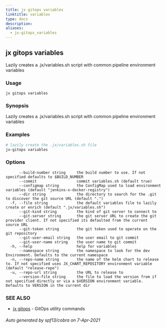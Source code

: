 ```yaml
---
title: jx gitops variables
linktitle: variables
type: docs
description: 
aliases:
  - jx-gitops_variables
---
```


## jx gitops variables

Lazily creates a .jx/variables.sh script with common pipeline environment variables

### Usage

```
jx gitops variables
```

### Synopsis

Lazily creates a .jx/variables.sh script with common pipeline environment variables

### Examples

  ```bash
  # lazily create the .jx/variables.sh file
  jx-gitops variables

  ```
### Options

```
      --build-number string     the build number to use. If not specified defaults to $BUILD_NUMBER
      --commit                  commit variables.sh (default true)
      --configmap string        the ConfigMap used to load environment variables (default "jenkins-x-docker-registry")
      --dir string              the directory to search for the .git to discover the git source URL (default ".")
  -f, --file string             the default variables file to lazily create or enrich (default ".jx/variables.sh")
      --git-kind string         the kind of git server to connect to
      --git-server string       the git server URL to create the git provider client. If not specified its defaulted from the current source URL
      --git-token string        the git token used to operate on the git repository
      --git-user-email string   the user email to git commit
      --git-user-name string    the user name to git commit
  -h, --help                    help for variables
      --namespace string        the namespace to look for the dev Environment. Defaults to the current namespace
  -n, --repo-name string        the name of the helm chart to release to. If not specified uses JX_CHART_REPOSITORY environment variable (default "release-repo")
  -u, --repo-url string         the URL to release to
      --version-file string     the file to load the version from if not specified directly or via a $VERSION environment variable. Defaults to VERSION in the current dir
```

### SEE ALSO

* [jx gitops](..)	 - GitOps utility commands

###### Auto generated by spf13/cobra on 7-Apr-2021
